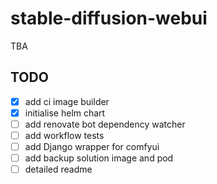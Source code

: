 # stable-diffusion-webui

TBA

## TODO

- [x] add ci image builder
- [x] initialise helm chart
- [ ] add renovate bot dependency watcher
- [ ] add workflow tests
- [ ] add Django wrapper for comfyui
- [ ] add backup solution image and pod
- [ ] detailed readme
